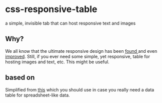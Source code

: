 # css-responsive-table
a simple, invisible tab that can host responsive text and images


## Why?

We all know that the ultimate responsive design has been [found ](http://motherfuckingwebsite.com/) and even [improved](http://bettermotherfuckingwebsite.com/). Still, if you ever need some simple, yet responsive, table for hosting images and text, etc. This might be useful. 

## based on
Simplified from [this](https://techblog.livingsocial.com/blog/2015/04/06/responsive-tables-in-pure-css/) which you should use in case you really need a data table for spreadsheet-like data.

